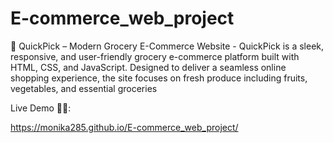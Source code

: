 # E-commerce_web_project
🛒 QuickPick – Modern Grocery E-Commerce Website  - QuickPick is a sleek, responsive, and user-friendly grocery e-commerce platform built with HTML, CSS, and JavaScript. Designed to deliver a seamless online shopping experience, the site focuses on fresh produce including fruits, vegetables, and essential groceries

Live Demo 🚀🚀:

 https://monika285.github.io/E-commerce_web_project/
